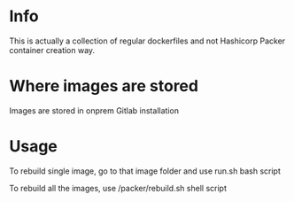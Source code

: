 # Info

This is actually a collection of regular dockerfiles and not Hashicorp Packer container creation way.

# Where images are stored

Images are stored in onprem Gitlab installation

# Usage

To rebuild single image, go to that image folder and use run.sh bash script

To rebuild all the images, use /packer/rebuild.sh shell script
